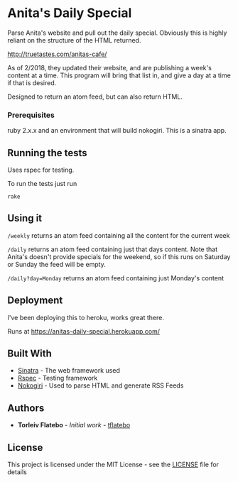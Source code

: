 # Anita's Daily Special

Parse Anita's website and pull out the daily special. Obviously this is highly
reliant on the structure of the HTML returned.

http://truetastes.com/anitas-cafe/

As of 2/2018, they updated their website, and are publishing a week's content
at a time. This program will bring that list in, and give a day at a time if that
is desired.

Designed to return an atom feed, but can also return HTML.

### Prerequisites

ruby 2.x.x and an environment that will build nokogiri. This is a sinatra app.

## Running the tests

Uses rspec for testing.

To run the tests just run

```
rake
```

## Using it

`/weekly` returns an atom feed containing all the content for the current week

`/daily` returns an atom feed containing just that days content. Note that Anita's doesn't provide specials for the weekend, so if this runs on Saturday or Sunday the feed will be empty.

`/daily?day=Monday` returns an atom feed containing just Monday's content

## Deployment

I've been deploying this to heroku, works great there.

Runs at https://anitas-daily-special.herokuapp.com/

## Built With

* [Sinatra](http://sinatrarb.com/) - The web framework used
* [Rspec](http://recipes.sinatrarb.com/p/testing/rspec) - Testing framework
* [Nokogiri](http://www.nokogiri.org/) - Used to parse HTML and generate RSS Feeds

## Authors

* **Torleiv Flatebo** - *Initial work* - [tflatebo](https://github.com/tflatebo)

## License

This project is licensed under the MIT License - see the [LICENSE](LICENSE) file for details
